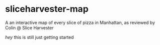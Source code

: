 sliceharvester-map
==================

A an interactive map of every slice of pizza in Manhattan, as reviewed by Colin @ Slice Harvester

*hey* this is still just getting started
